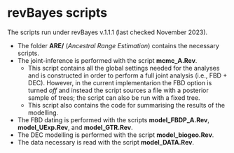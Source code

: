 # revBayes scripts

The scripts run under revBayes v.1.1.1 (last checked November 2023). 

- The folder **ARE/** (*Ancestral Range Estimation*) contains the necessary scripts.  
- The joint-inference is performed with the script **mcmc_A.Rev**.  
  - This script contains all the global settings needed for the analyses and is constructed in order to perform a full joint analysis (i.e., FBD + DEC).  However, in the current implementarion the FBD option is turned *off* and instead the script sources a file with a posterior sample of trees; the script can also be run with a fixed tree.  
  - This script also contains the code for summarising the results of the modelling.  
- The FBD dating is performed with the scripts **model_FBDP_A.Rev**,  **model_UExp.Rev**, and **model_GTR.Rev**.  
- The DEC modelling is performed with the script **model_biogeo.Rev**.  
- The data necessary is read with the script **model_DATA.Rev**.  

